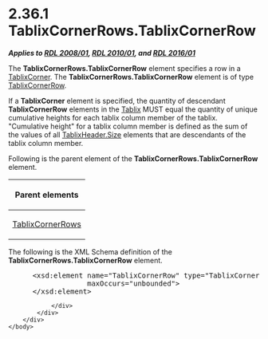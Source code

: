<html dir="LTR" xmlns:mshelp="http://msdn.microsoft.com/mshelp" xmlns:ddue="http://ddue.schemas.microsoft.com/authoring/2003/5" xmlns:xlink="http://www.w3.org/1999/xlink" xmlns:tool="http://www.microsoft.com/tooltip">
    <head>
        <meta http-equiv="Content-Type" content="text/html; CHARSET=utf-8"></meta>
        <meta name="save" content="history"></meta>
        <title>2.36.1 TablixCornerRows.TablixCornerRow</title>
        <xml>
            <mshelp:toctitle title="2.36.1 TablixCornerRows.TablixCornerRow"></mshelp:toctitle>
            <mshelp:rltitle title="[MS-RDL]: TablixCornerRows.TablixCornerRow"></mshelp:rltitle>
            <mshelp:keyword index="A" term="a5a1dc9f-93ac-4009-a762-372d3d3da3f8"></mshelp:keyword>
            <mshelp:attr name="DCSext.ContentType" value="open specification"></mshelp:attr>
            <mshelp:attr name="AssetID" value="a5a1dc9f-93ac-4009-a762-372d3d3da3f8"></mshelp:attr>
            <mshelp:attr name="TopicType" value="kbRef"></mshelp:attr>
            <mshelp:attr name="DCSext.Title" value="[MS-RDL]: TablixCornerRows.TablixCornerRow" />
        </xml>
    </head>
    <body>
        <div id="header">
            <h1 class="heading">2.36.1 TablixCornerRows.TablixCornerRow</h1>
        </div>
        <div id="mainSection">
            <div id="mainBody">
                <div id="allHistory" class="saveHistory"></div>
                <div id="sectionSection0" class="section" name="collapseableSection">
                    

<p><b><i>Applies to </i></b><a href="1e855f94-4617-47e4-b89e-0856c6cb420f.html"><b><i>RDL 2008/01</i></b></a><b><i>,
</i></b><a href="3428e690-a348-4ec7-8a6a-8efb42d2cdee.html"><b><i>RDL 2010/01</i></b></a><b><i>,
and </i></b><a href="52ce3983-2bfc-4e72-9359-42aaf5fe4509.html"><b><i>RDL 2016/01</i></b></a></p>

<p>The <b>TablixCornerRows.TablixCornerRow</b> element
specifies a row in a <a href="9512a2e6-b1e9-40f6-845a-41b4bf1bc123.html">TablixCorner</a>.
The <b>TablixCornerRows.TablixCornerRow</b> element is of type <a href="079f1814-7516-4b42-82be-00126e990972.html">TablixCornerRow</a>.</p>

<p>If a <b>TablixCorner</b> element is specified, the quantity
of descendant <b>TablixCornerRow</b> elements in the <a href="e42fb86e-799a-4202-8845-ac38831efccb.html">Tablix</a> MUST equal the
quantity of unique cumulative heights for each tablix column member of the
tablix. &quot;Cumulative height&quot; for a tablix column member is defined as
the sum of the values of all <a href="533f8462-8de0-48eb-a389-a1eaff98ac94.html">TablixHeader.Size</a>
elements that are descendants of the tablix column member.</p>

<p>Following is the parent element of the <b>TablixCornerRows.TablixCornerRow</b>
element.</p>

<table>
 <thead>
  <tr>
   <th>
   <p>Parent elements</p>
   </th>
  </tr>
 </thead>
 <tr>
  <td>
  <p><a href="948183cc-8964-471a-a0d6-fc19423aeb08.html">TablixCornerRows</a></p>
  </td>
 </tr>
</table>

<p>The following is the XML Schema definition of the <b>TablixCornerRows.TablixCornerRow</b>
element.</p>

<dl>
<dd>
<div><pre> &lt;xsd:element name=&quot;TablixCornerRow&quot; type=&quot;TablixCornerRowType&quot; minOccurs=&quot;1&quot; 
              maxOccurs=&quot;unbounded&quot;&gt;
 &lt;/xsd:element&gt;
</pre></div>
</dd></dl>


                </div>
            </div>
        </div>
    </body>
</html>